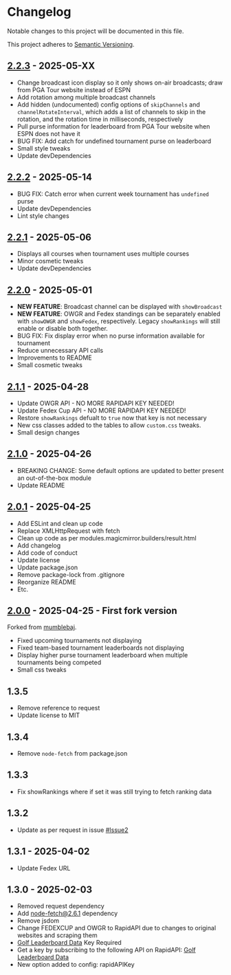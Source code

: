 # Changelog

Notable changes to this project will be documented in this file.

This project adheres to [Semantic Versioning](https://semver.org/spec/v2.0.0.html).

## [2.2.3](https://github.com/dathbe/MMM-PGA/compare/v2.2.2...v2.2.3) - 2025-05-XX

- Change broadcast icon display so it only shows on-air broadcasts; draw from PGA Tour website instead of ESPN
- Add rotation among multiple broadcast channels
- Add hidden (undocumented) config options of `skipChannels` and `channelRotateInterval`, which adds a list of channels to skip in the rotation, and the rotation time in milliseconds, respectively
- Pull purse information for leaderboard from PGA Tour website when ESPN does not have it
- BUG FIX: Add catch for undefined tournament purse on leaderboard
- Small style tweaks
- Update devDependencies

## [2.2.2](https://github.com/dathbe/MMM-PGA/compare/v2.2.1...v2.2.2) - 2025-05-14

- BUG FIX: Catch error when current week tournament has `undefined` purse
- Update devDependencies
- Lint style changes

## [2.2.1](https://github.com/dathbe/MMM-PGA/compare/v2.2.0...v2.2.1) - 2025-05-06

- Displays all courses when tournament uses multiple courses
- Minor cosmetic tweaks
- Update devDependencies

## [2.2.0](https://github.com/dathbe/MMM-PGA/compare/v2.1.1...v2.2.0) - 2025-05-01

- **NEW FEATURE**: Broadcast channel can be displayed with `showBroadcast`
- **NEW FEATURE**: OWGR and Fedex standings can be separately enabled with `showOWGR` and `showFedex`, respectively.  Legacy `showRankings` will still enable or disable both together.
- BUG FIX: Fix display error when no purse information available for tournament
- Reduce unnecessary API calls
- Improvements to README
- Small cosmetic tweaks

## [2.1.1](https://github.com/dathbe/MMM-PGA/compare/v2.1.0...v2.1.1) - 2025-04-28

- Update OWGR API - NO MORE RAPIDAPI KEY NEEDED!
- Update Fedex Cup API - NO MORE RAPIDAPI KEY NEEDED!
- Restore `showRankings` defualt to `true` now that key is not necessary
- New css classes added to the tables to allow `custom.css` tweaks.
- Small design changes

## [2.1.0](https://github.com/dathbe/MMM-PGA/compare/v2.0.1...v2.1.0) - 2025-04-26

- BREAKING CHANGE:  Some default options are updated to better present an out-of-the-box module
- Update README

## [2.0.1](https://github.com/dathbe/MMM-PGA/compare/v2.0.0...v2.0.1) - 2025-04-25

- Add ESLint and clean up code
- Replace XMLHttpRequest with fetch
- Clean up code as per modules.magicmirror.builders/result.html
- Add changelog
- Add code of conduct
- Update license
- Update package.json
- Remove package-lock from .gitignore
- Reorganize README
- Etc.

## [2.0.0](https://github.com/mumblebaj/MMM-PGA/compare/master...dathbe:MMM-PGA:v2.0.0) - 2025-04-25 - First fork version

Forked from [mumblebaj](https://github.com/mumblebaj/MMM-PGA).
- Fixed upcoming tournaments not displaying
- Fixed team-based tournament leaderboards not displaying
- Display higher purse tournament leaderboard when multiple tournaments being competed
- Small css tweaks

## 1.3.5

- Remove reference to request
- Update license to MIT

## 1.3.4

- Remove `node-fetch` from package.json

## 1.3.3

- Fix showRankings where if set it was still trying to fetch ranking data

## 1.3.2

- Update as per request in issue [#Issue2](https://github.com/mumblebaj/MMM-PGA/issues/2)

## 1.3.1 - 2025-04-02

- Update Fedex URL

## 1.3.0 - 2025-02-03

- Removed request dependency
- Add node-fetch@2.6.1 dependency
- Remove jsdom
- Change FEDEXCUP and OWGR to RapidAPI due to changes to original websites and scraping them
- [Golf Leaderboard Data](https://rapidapi.com/sportcontentapi/api/golf-leaderboard-data) Key Required
- Get a key by subscribing to the following API on RapidAPI: [Golf Leaderboard Data](https://rapidapi.com/sportcontentapi/api/golf-leaderboard-data) 
- New option added to config: rapidAPIKey
